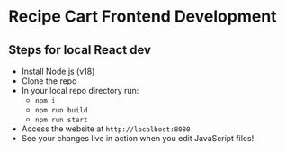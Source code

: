 # Recipe Cart Frontend Development

## Steps for local React dev
- Install Node.js (v18)
- Clone the repo
- In your local repo directory run:
    - `npm i`
    - `npm run build`
    - `npm run start`
- Access the website at `http://localhost:8080`
- See your changes live in action when you edit JavaScript files!
